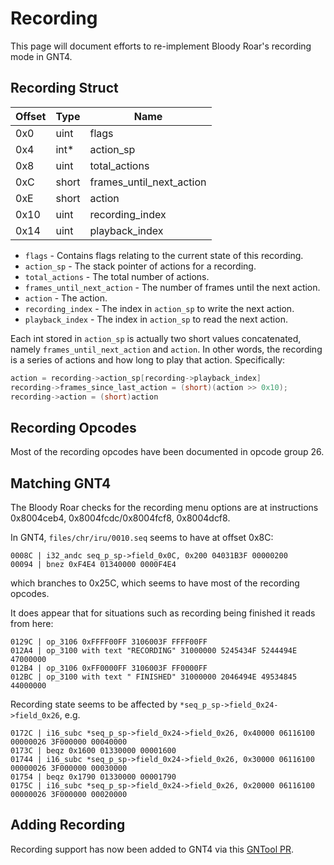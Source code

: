 # Recording

This page will document efforts to re-implement Bloody Roar's recording mode in GNT4.

## Recording Struct

| Offset | Type  | Name                     |
| ------ | ----- | ------------------------ |
| 0x0    | uint  | flags                    |
| 0x4    | int*  | action_sp                |
| 0x8    | uint  | total_actions            |
| 0xC    | short | frames_until_next_action |
| 0xE    | short | action                   |
| 0x10   | uint  | recording_index          |
| 0x14   | uint  | playback_index           |

- `flags` - Contains flags relating to the current state of this recording.
- `action_sp` - The stack pointer of actions for a recording.
- `total_actions` - The total number of actions.
- `frames_until_next_action` - The number of frames until the next action.
- `action` - The action.
- `recording_index` - The index in `action_sp` to write the next action.
- `playback_index` - The index in `action_sp` to read the next action.

Each int stored in `action_sp` is actually two short values concatenated, namely `frames_until_next_action` and `action`. In other words, the recording is a series of actions and how long to play that action. Specifically:

```c
action = recording->action_sp[recording->playback_index]
recording->frames_since_last_action = (short)(action >> 0x10);
recording->action = (short)action
```

## Recording Opcodes

Most of the recording opcodes have been documented in opcode group 26.

## Matching GNT4

The Bloody Roar checks for the recording menu options are at instructions 0x8004ceb4, 0x8004fcdc/0x8004fcf8, 0x8004dcf8.

In GNT4, `files/chr/iru/0010.seq` seems to have at offset 0x8C:

```seq
0008C | i32_andc seq_p_sp->field_0x0C, 0x200 04031B3F 00000200
00094 | bnez 0xF4E4 01340000 0000F4E4
```

which branches to 0x25C, which seems to have most of the recording opcodes.

It does appear that for situations such as recording being finished it reads from here:

```seq
0129C | op_3106 0xFFFF00FF 3106003F FFFF00FF
012A4 | op_3100 with text "RECORDING" 31000000 5245434F 5244494E 47000000
012B4 | op_3106 0xFF0000FF 3106003F FF0000FF
012BC | op_3100 with text " FINISHED" 31000000 2046494E 49534845 44000000
```

Recording state seems to be affected by `*seq_p_sp->field_0x24->field_0x26`, e.g.

```seq
0172C | i16_subc *seq_p_sp->field_0x24->field_0x26, 0x40000 06116100 00000026 3F000000 00040000
0173C | beqz 0x1600 01330000 00001600
01744 | i16_subc *seq_p_sp->field_0x24->field_0x26, 0x30000 06116100 00000026 3F000000 00030000
01754 | beqz 0x1790 01330000 00001790
0175C | i16_subc *seq_p_sp->field_0x24->field_0x26, 0x20000 06116100 00000026 3F000000 00020000
```

## Adding Recording

Recording support has now been added to GNT4 via this [GNTool PR](https://github.com/NicholasMoser/GNTool/pull/111).
